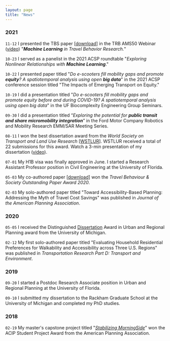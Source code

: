 ```yaml
---
layout: page
title: "News"
---
```


### 2021
`11-12` I presented the TBS paper [[download](https://pdf.sciencedirectassets.com/287517/1-s2.0-S2214367X20X00020/1-s2.0-S2214367X19302455/am.pdf?X-Amz-Security-Token=IQoJb3JpZ2luX2VjEKv%2F%2F%2F%2F%2F%2F%2F%2F%2F%2FwEaCXVzLWVhc3QtMSJHMEUCIQCBeQrxG1%2BRaHkU7Y%2FlBVl%2BKJguza3iW7Gg9NpZigsFVwIga4oBV6BY5JU3%2Fr%2FhE7rKFKG45jwcXzToh2XJsk4HLbIq%2BgMIUxAEGgwwNTkwMDM1NDY4NjUiDG0Phgv4egNnMjX%2FcSrXAx26IgY72ucnli%2FnawetuvSFV4r1KQpoDkf%2FAx8zgIQUs7xDLLNiOiA0WV3U7gBrva4bmOwP4CBVFNUG97mOrSTAqAVsXr6uD%2BkJVAMvP8ro%2FPvsozQp14c63MvTykM9xDL2UlTzPfZ1FJUfeOyRyfhnrYU2b1ULJzfXty%2FfTvrhDiGOso8l3JKCZPgJ%2BnHK8TITx8jn7wVFCaqvHczDdP%2FjztfqlwYxUwDSklQPAZ2shbOG8zNqBhZU3eu1figQfNFRBYQTyQ5jA8VoqYlLMYtd9ipwKpC%2F2OK9P1ooY62oseky%2FcRLWOYly%2B9G4NVvQ4dAT5JFzOXtYaNuBfTwlRYc5SQpN9h2KzLdUxQJ7zyfBtCLoXDwX8PJQGNq%2FT4mcupOKOe%2F%2F3BqXFJtJzD7%2B07ah2V5j7878yQ4ZFfMUYleOVjzZyar%2FK1FTTe2b7o9HjkUvA%2FBJPZt7RXQXWuNnf1WBDUTLHm0gqqJaCE1hsiP%2Fk60DDGcXejUvr4bZpqhEoOKP6pUZN%2Bt6ze152w%2BLSkZbIUhtzIWvtr9ItQUD66oNl99mcnvwIVYPR7Y8dGEUqzczBn%2BnlTM9lJxmigsX%2FKdT414nE7pTs8m6DYKLO7trJBHcFA9ezCfhI2MBjqlAc5LP56yGQF1wLIOqa7lNf0CYW6UAh3IpkUzUAlnTGTeB2wXl%2Fvv7Y70%2BMDthM3INDWh6lJtKEf4Aa%2FUX2PT13HLvVuTHa1TuIsL00XmVygBAlR45RjeoAwQlVvbx6fc43Dv1fd3UB%2FU27sn4pf6SWILZPVoDDKWw2qXknhCRRrpnG2c3z8tn1557fmy7Wpoe0ktiW77JjI5JteHyJbPalzVqyhW5w%3D%3D&X-Amz-Algorithm=AWS4-HMAC-SHA256&X-Amz-Date=20211104T025302Z&X-Amz-SignedHeaders=host&X-Amz-Expires=300&X-Amz-Credential=ASIAQ3PHCVTY4XNQRYLB%2F20211104%2Fus-east-1%2Fs3%2Faws4_request&X-Amz-Signature=02252dc8fb334720e91f405ff5d9dbde8e15b2257847dd46402b760e64c4e847&hash=495b59b2c8e9dec58161673ceeec6299db9f214bf0dbbd0d235799a60c55643a&host=68042c943591013ac2b2430a89b270f6af2c76d8dfd086a07176afe7c76c2c61&pii=S2214367X19302455&tid=pdf-562a8438-d1bf-41b3-a368-d7a75355e8b3&sid=dfe731b46bd631486e4a34f0a3733d5726f6gxrqa&type=client)] in the TRB AMS50 Webinar ([video](https://www.youtube.com/watch?v=Z4ZwGnKWDKk)) "***Machine Learning** in Travel Behavior Research.*" 

`10-23` I served as a panelist in the 2021 ACSP roundtable "*Exploring Nonlinear Relationships with **Machine Learning***." 

`10-22` I presented paper titled "*Do e-scooters fill mobility gaps and promote **equity**? A spatiotemporal analysis using open **big data***" in the 2021 ACSP conference session titled "The Impacts of Emerging Transport on Equity." 

`10-19` I did a presentation titled "*Do e-scooters fill mobility gaps and promote equity before and during COVID-19? A spatiotemporal analysis using open big data*" in the UF Biocomplexity Engineering Group Seminars.

`09-30` I did a presentation titled “*Exploring the potential for **public transit and share micromobility integration***” in the Ford Motor Company Robotics and Mobility Research EMM/SAR Meeting Series.

`08-11` I won the best dissertation award from the *World Society on Transport and Land Use Research* [[WSTLUR](http://wstlur.org/symposium/2021/)]. WSTLUR received a total of 22 submissions for this award. Watch a 3-min presentation of my dissertation ([video](https://www.youtube.com/watch?v=OAe3plmbTCs)).

`07-01` My H1B visa was finally approved in June. I started a Research Assistant Professor position in Civil Engineering at the University of Florida.

`05-03` My co-authored paper [[download](https://pdf.sciencedirectassets.com/287517/1-s2.0-S2214367X20X00020/1-s2.0-S2214367X19302455/am.pdf?X-Amz-Security-Token=IQoJb3JpZ2luX2VjEKv%2F%2F%2F%2F%2F%2F%2F%2F%2F%2FwEaCXVzLWVhc3QtMSJHMEUCIQCBeQrxG1%2BRaHkU7Y%2FlBVl%2BKJguza3iW7Gg9NpZigsFVwIga4oBV6BY5JU3%2Fr%2FhE7rKFKG45jwcXzToh2XJsk4HLbIq%2BgMIUxAEGgwwNTkwMDM1NDY4NjUiDG0Phgv4egNnMjX%2FcSrXAx26IgY72ucnli%2FnawetuvSFV4r1KQpoDkf%2FAx8zgIQUs7xDLLNiOiA0WV3U7gBrva4bmOwP4CBVFNUG97mOrSTAqAVsXr6uD%2BkJVAMvP8ro%2FPvsozQp14c63MvTykM9xDL2UlTzPfZ1FJUfeOyRyfhnrYU2b1ULJzfXty%2FfTvrhDiGOso8l3JKCZPgJ%2BnHK8TITx8jn7wVFCaqvHczDdP%2FjztfqlwYxUwDSklQPAZ2shbOG8zNqBhZU3eu1figQfNFRBYQTyQ5jA8VoqYlLMYtd9ipwKpC%2F2OK9P1ooY62oseky%2FcRLWOYly%2B9G4NVvQ4dAT5JFzOXtYaNuBfTwlRYc5SQpN9h2KzLdUxQJ7zyfBtCLoXDwX8PJQGNq%2FT4mcupOKOe%2F%2F3BqXFJtJzD7%2B07ah2V5j7878yQ4ZFfMUYleOVjzZyar%2FK1FTTe2b7o9HjkUvA%2FBJPZt7RXQXWuNnf1WBDUTLHm0gqqJaCE1hsiP%2Fk60DDGcXejUvr4bZpqhEoOKP6pUZN%2Bt6ze152w%2BLSkZbIUhtzIWvtr9ItQUD66oNl99mcnvwIVYPR7Y8dGEUqzczBn%2BnlTM9lJxmigsX%2FKdT414nE7pTs8m6DYKLO7trJBHcFA9ezCfhI2MBjqlAc5LP56yGQF1wLIOqa7lNf0CYW6UAh3IpkUzUAlnTGTeB2wXl%2Fvv7Y70%2BMDthM3INDWh6lJtKEf4Aa%2FUX2PT13HLvVuTHa1TuIsL00XmVygBAlR45RjeoAwQlVvbx6fc43Dv1fd3UB%2FU27sn4pf6SWILZPVoDDKWw2qXknhCRRrpnG2c3z8tn1557fmy7Wpoe0ktiW77JjI5JteHyJbPalzVqyhW5w%3D%3D&X-Amz-Algorithm=AWS4-HMAC-SHA256&X-Amz-Date=20211104T025302Z&X-Amz-SignedHeaders=host&X-Amz-Expires=300&X-Amz-Credential=ASIAQ3PHCVTY4XNQRYLB%2F20211104%2Fus-east-1%2Fs3%2Faws4_request&X-Amz-Signature=02252dc8fb334720e91f405ff5d9dbde8e15b2257847dd46402b760e64c4e847&hash=495b59b2c8e9dec58161673ceeec6299db9f214bf0dbbd0d235799a60c55643a&host=68042c943591013ac2b2430a89b270f6af2c76d8dfd086a07176afe7c76c2c61&pii=S2214367X19302455&tid=pdf-562a8438-d1bf-41b3-a368-d7a75355e8b3&sid=dfe731b46bd631486e4a34f0a3733d5726f6gxrqa&type=client)] won the *Travel Behaviour & Society Outstanding Paper Award 2020*.

`02-03` My solo-authored paper titled "Toward Accessibility-Based Planning: Addressing the Myth of Travel Cost Savings" was published in *Journal of the American Planning Association*.

### 2020
`05-05` I received the Distinguished [Dissertation](https://deepblue.lib.umich.edu/bitstream/handle/2027.42/153376/jacobyan_1.pdf?sequence=1&isAllowed=y) Award in Urban and Regional Planning award from the University of Michigan.

`02-12` My first solo-authored paper titled "Evaluating Household Residential Preferences for Walkability and Accessibility across Three U.S. Regions" was published in *Transportation Research Part D: Transport and Environment*.

### 2019
`09-20` I started a Postdoc Research Associate position in Urban and Regional Planning at the University of Florida.

`09-10` I submitted my dissertation to the Rackham Graduate School at the University of Michigan and completed my PhD studies.

### 2018

`02-19` My master's capstone project titled "[*Stabilizing MorningSide*](https://taubmancollege.umich.edu/urbanplanning/students/student-work/master-urban-planning/stabilizing-morningside)" won the ACIP Student Project Award from the American Planning Association.
